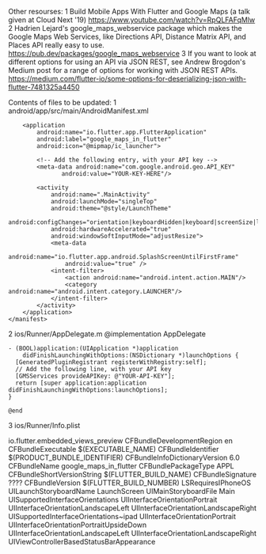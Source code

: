 Other resourses:
    1 Build Mobile Apps With Flutter and Google Maps (a talk given at Cloud Next '19)
        https://www.youtube.com/watch?v=RpQLFAFqMlw
    2 Hadrien Lejard's google_maps_webservice package which makes the Google Maps Web Services,
        like Directions API, Distance Matrix API, and Places API really easy to use.
        https://pub.dev/packages/google_maps_webservice
    3 If you want to look at different options for using an API via JSON REST,
        see Andrew Brogdon's Medium post for a range of options for working with JSON REST APIs.
        https://medium.com/flutter-io/some-options-for-deserializing-json-with-flutter-7481325a4450


Contents of files to be updated:
1 android/app/src/main/AndroidManifest.xml
    <manifest xmlns:android="http://schemas.android.com/apk/res/android"
        package="com.example.google_maps_in_flutter">

        <application
            android:name="io.flutter.app.FlutterApplication"
            android:label="google_maps_in_flutter"
            android:icon="@mipmap/ic_launcher">

            <!-- Add the following entry, with your API key -->
            <meta-data android:name="com.google.android.geo.API_KEY"
                   android:value="YOUR-KEY-HERE"/>

            <activity
                android:name=".MainActivity"
                android:launchMode="singleTop"
                android:theme="@style/LaunchTheme"
                android:configChanges="orientation|keyboardHidden|keyboard|screenSize|locale|layoutDirection|fontScale|screenLayout|density|uiMode"
                android:hardwareAccelerated="true"
                android:windowSoftInputMode="adjustResize">
                <meta-data
                    android:name="io.flutter.app.android.SplashScreenUntilFirstFrame"
                    android:value="true" />
                <intent-filter>
                    <action android:name="android.intent.action.MAIN"/>
                    <category android:name="android.intent.category.LAUNCHER"/>
                </intent-filter>
            </activity>
        </application>
    </manifest>

2 ios/Runner/AppDelegate.m
    @implementation AppDelegate

    - (BOOL)application:(UIApplication *)application
        didFinishLaunchingWithOptions:(NSDictionary *)launchOptions {
      [GeneratedPluginRegistrant registerWithRegistry:self];
      // Add the following line, with your API key
      [GMSServices provideAPIKey: @"YOUR-API-KEY"];
      return [super application:application didFinishLaunchingWithOptions:launchOptions];
    }

    @end

3 ios/Runner/Info.plist
<?xml version="1.0" encoding="UTF-8"?>
<!DOCTYPE plist PUBLIC "-//Apple//DTD PLIST 1.0//EN" "http://www.apple.com/DTDs/PropertyList-1.0.dtd">
<plist version="1.0">
<dict>
        <!-- Add the following entry, from here, -->
        <key>io.flutter.embedded_views_preview</key>
        <true/>
        <!-- to here. -->
        <key>CFBundleDevelopmentRegion</key>
        <string>en</string>
        <key>CFBundleExecutable</key>
        <string>$(EXECUTABLE_NAME)</string>
        <key>CFBundleIdentifier</key>
        <string>$(PRODUCT_BUNDLE_IDENTIFIER)</string>
        <key>CFBundleInfoDictionaryVersion</key>
        <string>6.0</string>
        <key>CFBundleName</key>
        <string>google_maps_in_flutter</string>
        <key>CFBundlePackageType</key>
        <string>APPL</string>
        <key>CFBundleShortVersionString</key>
        <string>$(FLUTTER_BUILD_NAME)</string>
        <key>CFBundleSignature</key>
        <string>????</string>
        <key>CFBundleVersion</key>
        <string>$(FLUTTER_BUILD_NUMBER)</string>
        <key>LSRequiresIPhoneOS</key>
        <true/>
        <key>UILaunchStoryboardName</key>
        <string>LaunchScreen</string>
        <key>UIMainStoryboardFile</key>
        <string>Main</string>
        <key>UISupportedInterfaceOrientations</key>
        <array>
                <string>UIInterfaceOrientationPortrait</string>
                <string>UIInterfaceOrientationLandscapeLeft</string>
                <string>UIInterfaceOrientationLandscapeRight</string>
        </array>
        <key>UISupportedInterfaceOrientations~ipad</key>
        <array>
                <string>UIInterfaceOrientationPortrait</string>
                <string>UIInterfaceOrientationPortraitUpsideDown</string>
                <string>UIInterfaceOrientationLandscapeLeft</string>
                <string>UIInterfaceOrientationLandscapeRight</string>
        </array>
        <key>UIViewControllerBasedStatusBarAppearance</key>
        <false/>
</dict>
</plist>